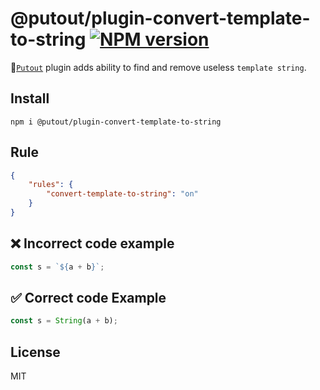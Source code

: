 # @putout/plugin-convert-template-to-string [![NPM version][NPMIMGURL]][NPMURL]

[NPMIMGURL]: https://img.shields.io/npm/v/@putout/plugin-convert-template-to-string.svg?style=flat&longCache=true
[NPMURL]: https://npmjs.org/package/@putout/plugin-convert-template-to-string"npm"

🐊[`Putout`](https://github.com/coderaiser/putout) plugin adds ability to find and remove useless `template string`.

## Install

```
npm i @putout/plugin-convert-template-to-string
```

## Rule

```json
{
    "rules": {
        "convert-template-to-string": "on"
    }
}
```

## ❌ Incorrect code example

```js
const s = `${a + b}`;
```

## ✅ Correct code Example

```js
const s = String(a + b);
```

## License

MIT
